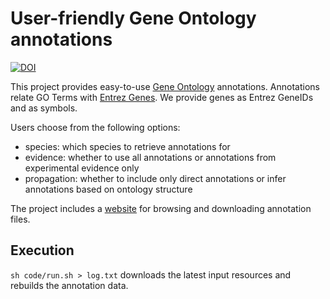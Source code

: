 # User-friendly Gene Ontology annotations

[![DOI](https://zenodo.org/badge/doi/10.5281/zenodo.21711.svg)](http://dx.doi.org/10.5281/zenodo.21711)

This project provides easy-to-use [Gene Ontology](http://geneontology.org/) annotations. Annotations relate GO Terms with [Entrez Genes](https://dx.doi.org/10.1093/nar/gki031). We provide genes as Entrez GeneIDs and as symbols.

Users choose from the following options:

+ species: which species to retrieve annotations for
+ evidence: whether to use all annotations or annotations from experimental evidence only
+ propagation: whether to include only direct annotations or infer annotations based on ontology structure

The project includes a [website](http://git.dhimmel.com/gene-ontology/) for browsing and downloading annotation files.

## Execution

`sh code/run.sh > log.txt` downloads the latest input resources and rebuilds the annotation data.
